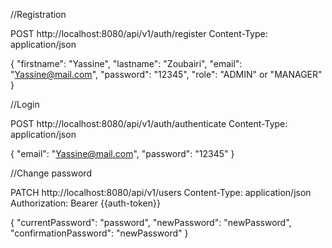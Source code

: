 //Registration 

POST http://localhost:8080/api/v1/auth/register
Content-Type: application/json

{
  "firstname": "Yassine",
  "lastname": "Zoubairi",
  "email":  "Yassine@mail.com",
  "password": "12345",
  "role":  "ADMIN" or "MANAGER"
}

//Login 

POST http://localhost:8080/api/v1/auth/authenticate
Content-Type: application/json

{
  "email":  "Yassine@mail.com",
  "password": "12345"
}

//Change password

PATCH http://localhost:8080/api/v1/users
Content-Type: application/json
Authorization: Bearer {{auth-token}}

{
  "currentPassword": "password",
  "newPassword": "newPassword",
  "confirmationPassword":  "newPassword"
}






